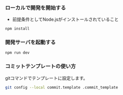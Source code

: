### ローカルで開発を開始する

- 前提条件としてNode.jsがインストールされていること

```bash
npm install
```

### 開発サーバを起動する

```bash
npm run dev
```

### コミットテンプレートの使い方

gitコマンドでテンプレートに設定します。

```bash
git config --local commit.template .commit_template
```

